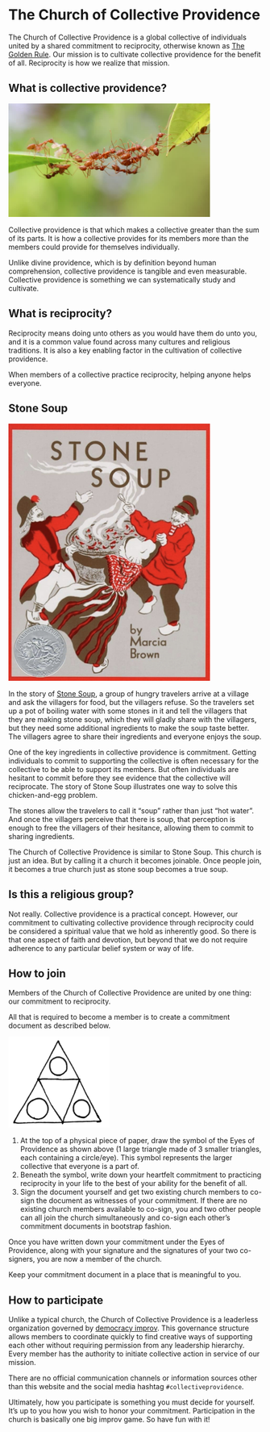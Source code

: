 # The Church of Collective Providence

The Church of Collective Providence is a global collective of individuals united by a shared commitment to reciprocity, otherwise known as [The Golden Rule](https://en.wikipedia.org/wiki/Golden_Rule). Our mission is to cultivate collective providence for the benefit of all. Reciprocity is how we realize that mission.

## What is collective providence?

<img src="ant-bridge.jpg" width="400px">

Collective providence is that which makes a collective greater than the sum of its parts. It is how a collective provides for its members more than the members could provide for themselves individually.

Unlike divine providence, which is by definition beyond human comprehension, collective providence is tangible and even measurable. Collective providence is something we can systematically study and cultivate.

## What is reciprocity?

Reciprocity means doing unto others as you would have them do unto you, and it is a common value found across many cultures and religious traditions. It is also a key enabling factor in the cultivation of collective providence. 

When members of a collective practice reciprocity, helping anyone helps everyone.

## Stone Soup

<img src="stone-soup.jpg" width="400px">

In the story of [Stone Soup](https://en.wikipedia.org/wiki/Stone_Soup), a group of hungry travelers arrive at a village and ask the villagers for food, but the villagers refuse. So the travelers set up a pot of boiling water with some stones in it and tell the villagers that they are making stone soup, which they will gladly share with the villagers, but they need some additional ingredients to make the soup taste better. The villagers agree to share their ingredients and everyone enjoys the soup. 

One of the key ingredients in collective providence is commitment. Getting individuals to commit to supporting the collective is often necessary for the collective to be able to support its members. But often individuals are hesitant to commit before they see evidence that the collective will reciprocate. The story of Stone Soup illustrates one way to solve this chicken-and-egg problem.

The stones allow the travelers to call it “soup” rather than just “hot water”. And once the villagers perceive that there is soup, that perception is enough to free the villagers of their hesitance, allowing them to commit to sharing ingredients.

The Church of Collective Providence is similar to Stone Soup. This church is just an idea. But by calling it a church it becomes joinable. Once people join, it becomes a true church just as stone soup becomes a true soup.

## Is this a religious group?

Not really. Collective providence is a practical concept. However, our commitment to cultivating collective providence through reciprocity could be considered a spiritual value that we hold as inherently good. So there is that one aspect of faith and devotion, but beyond that we do not require adherence to any particular belief system or way of life.

## How to join

Members of the Church of Collective Providence are united by one thing: our commitment to reciprocity. 

All that is required to become a member is to create a commitment document as described below.

<img src="eyes-of-providence.png" width="200px">

1. At the top of a physical piece of paper, draw the symbol of the Eyes of Providence as shown above (1 large triangle made of 3 smaller triangles, each containing a circle/eye). This symbol represents the larger collective that everyone is a part of.
2. Beneath the symbol, write down your heartfelt commitment to practicing reciprocity in your life to the best of your ability for the benefit of all.
3. Sign the document yourself and get two existing church members to co-sign the document as witnesses of your commitment. If there are no existing church members available to co-sign, you and two other people can all join the church simultaneously and co-sign each other’s commitment documents in bootstrap fashion.

Once you have written down your commitment under the Eyes of Providence, along with your signature and the signatures of your two co-signers, you are now a member of the church.

Keep your commitment document in a place that is meaningful to you. 

## How to participate

Unlike a typical church, the Church of Collective Providence is a leaderless organization governed by [democracy improv](https://democracyimprov.org). This governance structure allows members to coordinate quickly to find creative ways of supporting each other without requiring permission from any leadership hierarchy. Every member has the authority to initiate collective action in service of our mission. 

There are no official communication channels or information sources other than this website and the social media hashtag `#collectiveprovidence`.

Ultimately, how you participate is something you must decide for yourself. It’s up to you how you wish to honor your commitment. Participation in the church is basically one big improv game. So have fun with it!
